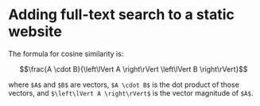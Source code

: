 <!--
tags:
  - javascript
  - hacking-web
  - information-retrieval
description: How to implement a full-text search for a static website from scratch.
-->

# Adding full-text search to a static website

The formula for cosine similarity is:

```math
\frac{A \cdot B}{\left\lVert A \right\rVert \left\lVert B \right\rVert}
```

where `$A$` and `$B$` are vectors, `$A \cdot B$` is the dot product of those vectors, and `$\left\lVert A \right\rVert$` is the vector magnitude of `$A$`.
